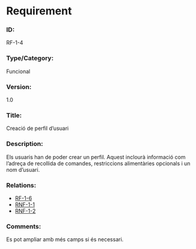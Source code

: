 # Requirement

### ID: 
RF-1-4

### Type/Category:  
Funcional  

### Version:  
1.0  

### Title:  
Creació de perfil d’usuari  

### Description:  
Els usuaris han de poder crear un perfil. Aquest inclourà informació com l’adreça de recollida de comandes, restriccions alimentàries opcionals i un nom d’usuari.  

### Relations:  
* [RF-1-6](./RF-1-6.md)
* [RNF-1-1](./RNF-1-1.md)
* [RNF-1-2](./RNF-1-2.md)


### Comments:  
Es pot ampliar amb més camps si és necessari.  

